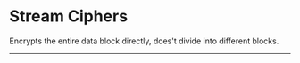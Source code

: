 # Stream Ciphers

Encrypts the entire data block directly, does't divide into different blocks.

---
